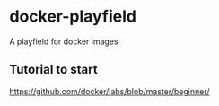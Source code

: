# docker-playfield
A playfield for docker images


## Tutorial to start
https://github.com/docker/labs/blob/master/beginner/
